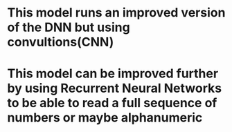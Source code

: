 # This model runs an improved version of the DNN but using convultions(CNN) 
# This model can be improved further by using Recurrent Neural Networks to be able to read a full sequence of numbers or maybe alphanumeric



